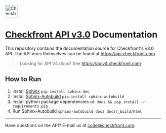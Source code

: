 
<a href="https://www.checkfront.com?cfcp=api">
    <img src="https://cdn-production.checkfront.com/brand/Checkfront_Color.png" height="40" alt="Checkfront" />
</a>

# [Checkfront API v3.0](https://api.checkfront.com/) Documentation
This repository contains the documentation source for Checkfront's v3.0 API.
The API docs themselves can be found at https://api.checkfront.com.

> ℹ️ Looking for API V4 docs? See https://apiv4.checkfront.com

## How to Run
1. Install [Sphinx](https://www.sphinx-doc.org/en/master/usage/installation.html)
`pip install sphinx-doc`
2. Install [Sphinx-Autobuild](https://github.com/executablebooks/sphinx-autobuild)
`pip install sphinx-autobuild`
3. Install python package dependencies
`cd docs && pip install -r requirements.pip`
4. Run Sphinx-Autobuild
`sphinx-autobuild docs docs/_build/html`

---

Have questions on the API?  E-mail us at [code@checkfront.com](mailto:code@checkfront.com).

